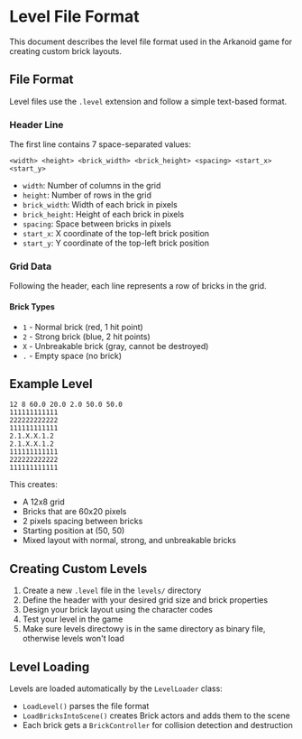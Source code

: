 # Level File Format

This document describes the level file format used in the Arkanoid game for creating custom brick layouts.

## File Format

Level files use the `.level` extension and follow a simple text-based format.

### Header Line

The first line contains 7 space-separated values:

```
<width> <height> <brick_width> <brick_height> <spacing> <start_x> <start_y>
```

- `width`: Number of columns in the grid
- `height`: Number of rows in the grid
- `brick_width`: Width of each brick in pixels
- `brick_height`: Height of each brick in pixels
- `spacing`: Space between bricks in pixels
- `start_x`: X coordinate of the top-left brick position
- `start_y`: Y coordinate of the top-left brick position

### Grid Data

Following the header, each line represents a row of bricks in the grid.

#### Brick Types

- `1` - Normal brick (red, 1 hit point)
- `2` - Strong brick (blue, 2 hit points)
- `X` - Unbreakable brick (gray, cannot be destroyed)
- `.` - Empty space (no brick)

## Example Level

```
12 8 60.0 20.0 2.0 50.0 50.0
111111111111
222222222222
111111111111
2.1.X.X.1.2
2.1.X.X.1.2
111111111111
222222222222
111111111111
```

This creates:

- A 12x8 grid
- Bricks that are 60x20 pixels
- 2 pixels spacing between bricks
- Starting position at (50, 50)
- Mixed layout with normal, strong, and unbreakable bricks

## Creating Custom Levels

1. Create a new `.level` file in the `levels/` directory
2. Define the header with your desired grid size and brick properties
3. Design your brick layout using the character codes
4. Test your level in the game
5. Make sure levels directowy is in the same directory as binary file, otherwise levels won't load

## Level Loading

Levels are loaded automatically by the `LevelLoader` class:

- `LoadLevel()` parses the file format
- `LoadBricksIntoScene()` creates Brick actors and adds them to the scene
- Each brick gets a `BrickController` for collision detection and destruction
